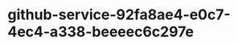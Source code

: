 github-service-92fa8ae4-e0c7-4ec4-a338-beeeec6c297e
===================================================
